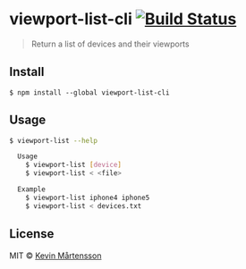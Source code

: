 # viewport-list-cli [![Build Status](http://img.shields.io/travis/kevva/viewport-list-cli.svg?style=flat)](https://travis-ci.org/kevva/viewport-list-cli)

> Return a list of devices and their viewports


## Install

```
$ npm install --global viewport-list-cli
```


## Usage

```bash
$ viewport-list --help

  Usage
    $ viewport-list [device]
    $ viewport-list < <file>

  Example
    $ viewport-list iphone4 iphone5
    $ viewport-list < devices.txt
```


## License

MIT © [Kevin Mårtensson](https://github.com/kevva)
